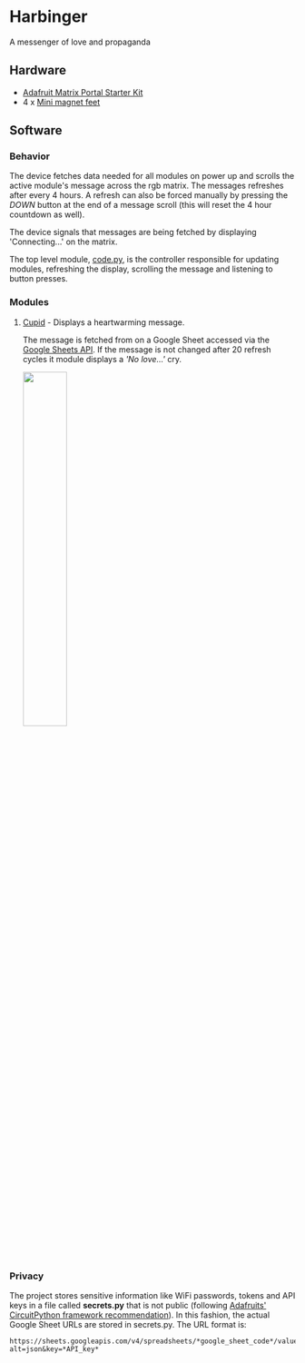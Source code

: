 # Harbinger

A messenger of love and propaganda

## Hardware
- [Adafruit Matrix Portal Starter Kit](https://www.adafruit.com/product/4812)
- 4 x [Mini magnet feet](https://www.adafruit.com/product/4631)

## Software

### Behavior
The device fetches data needed for all modules on power up and scrolls the active module's message across the rgb matrix. The messages refreshes after every 4 hours. A refresh can also be forced manually by pressing the *DOWN* button at the end of a message scroll (this will reset the 4 hour countdown as well). 

The device signals that messages are being fetched by displaying 'Connecting...' on the matrix.

The top level module, [code.py](code.py), is the controller responsible for updating modules, refreshing the display, scrolling the message and listening to button presses.

### Modules
1. [Cupid](cupid/cupid.py) - Displays a heartwarming message. 
    
    The message is fetched from on a Google Sheet accessed via the [Google Sheets API](https://developers.google.com/sheets/api). If the message is not changed after 20 refresh cycles it module displays a *'No love...'* cry.
    
    <img src="https://user-images.githubusercontent.com/18386420/136154583-1e70e1b5-f8b6-4610-926c-b464f7f66768.gif" width=40% height=40%>

### Privacy
The project stores sensitive information like WiFi passwords, tokens and API keys in a file called **secrets.py** that is not public (following [Adafruits' CircuitPython framework recommendation](https://learn.adafruit.com/adafruit-magtag/internet-connect)). In this fashion, the actual Google Sheet URLs are stored in secrets.py. The URL format is:
```
https://sheets.googleapis.com/v4/spreadsheets/*google_sheet_code*/values/*spreadsheet_tab_name*?alt=json&key=*API_key*
```
